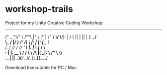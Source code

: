 # workshop-trails
Project for my Unity Creative Coding Workshop
 ___________  _______        __        __    ___        ________  
("     _   ")/"      \      /""\      |" \  |"  |      /"       ) 
 )__/  \\__/|:        |    /    \     ||  | ||  |     (:   \___/  
    \\_ /   |_____/   )   /' /\  \    |:  | |:  |      \___  \    
    |.  |    //      /   //  __'  \   |.  |  \  |___    __/  \\   
    \:  |   |:  __   \  /   /  \\  \  /\  |\( \_|:  \  /" \   :)  
     \__|   |__|  \___)(___/    \___)(__\_|_)\_______)(_______/   
                                                                  
Download Executable for PC / Mac
